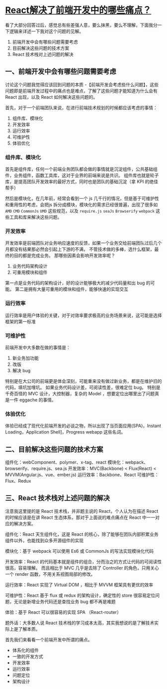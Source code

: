 # [React解决了前端开发中的哪些痛点？](https://www.zhihu.com/question/39825457)

看了大部分回答过后，感觉总有些差强人意，要么抹黑，要么不理解，下面我分一下逻辑来详述一下我对这个问题的见解。

1. 前端开发中会有哪些问题需要考虑
2. 目前解决这些问题的技术方案
3. React 技术栈对上述问题的解决 


## 一、前端开发中会有哪些问题需要考虑

讨论这个问题我觉得应该回到问题的本质 -【前端开发会考虑些什么问题】，这些问题即是前端开发过程中的痛点也是难点，了解了这些问题才能知道为什么会有 React 出现，以及 React 如何解决这些问题的。

首先，对于一个前端团队来说，在进行前端技术规划的时候都应该考虑的事情：

1. 组件库、模块化 
2. 开发效率
3. 运行效率
4. 可维护性
5. 体验优化

### 组件库、模块化 

首先是组件库，任何一个前端业务团队都会做的事情就是沉淀组件，公共基础组件，业务组件，函数工具库，这对于业界的前端来说是共识。 组件库也就是轮子库，是提高团队开发效率的最好方式，同时也是团队的基础沉淀（拿 KPI 的绝佳帮手）

然后是模块化，在几年前，经常会看到一个 js 几千行的情况，但是基于可维护性和重用性的考虑，会把js 拆分成模块，模块化的需求已经很普遍，出现了很多如 `AMD` `CMD` `CommonJs` `UMD` 这些规范，以及 `require.js` `seaJs` `Browserify` `webpack` 这些工具和库来解决这些问题。 

### 开发效率 

开发效率是前端团队对业务响应速度的反馈，如果一个业务交给前端团队过后几个月都没有结果那必然会引起上下游的不满， 不管技术做的多棒，选什么框架，最终的目的都是完成业务。 那哪些因素会影响开发效率呢？

1. 业务代码架构设计 
2. 可重用模块和组件

第一点是业务代码的架构设计，好的设计能够极大的减少代码量和出 bug 的可能。 第二是拥有大量可重用的模块和组件，能够快速的实现交互

### 运行效率 

运行效率是用户体验的关键，对于对效率要求极高的业务场景来说，这可能是选择框架的第一标准 

### 可维护性

前端开发中大多数在做的事情是：

1. 新业务加功能
2. 改版 
3. 解决 bug

特别是在大公司的前端更是体会深刻，可能重来没有做过新业务，都是在维护旧的代码，填坑加埋坑。 如果业务代码设计差，可阅读性差，很难定位 bug。 特别是千奇百怪的 MVC 设计，大控制器，复杂的 Model ，想要定位出哪里出了问题真是一件 eggache 的事情。

### 体验优化

体验已经成了现代化前端开发的必谈之物，所以出现了当页面应用(SPA)，Instant Loading，Application Shell]，Progress webapp 这些名词。

## 二、目前解决这些问题的技术方案

组件化：webComponent、polymer、x-tag、react
模块化：webpack、browserify、require.js、sea.js
开发效率：MVC(Backbone) < Flux(React) < MVVM(Angular.js、vue、ember.js)
运行效率：Backbone、React
可维护性：Flux、Redux 


## 三、React 技术栈对上述问题的解决 

注意我这里提的是 React 技术栈，并非题主说的 React，个人认为在描述 React 的时候应该是在讲 React 生态体系，那对于上面说的难点痛点在 React 中一一对应的解决方案。

组件化：React 天生组件化，这是 React 的核心，除了能够在团队内部积累业务组件以外，也能找到众多开源组件的实现 

模块化：基于 webpack 可以使用 Es6 或 CommonJs 的写法实现模块化代码 

开发效率：React 的代码基本就是组件的组合，分而治之的方式让代码的可阅读性很高，容易理解。 而且相比于 MVC 几乎是去除了 Controller 的角色，只用关心一个 render 函数，不用关系视图局部的修改。

运行效率：React 实现了 Virtual DOM ，相比于 MVVM 框架具有更优的效率 

可维护性：React 基于 flux 或 redux 的架构设计，确定性的 store 很容易定位问题，无论是新增业务代码还是查找业务 bug 都不再是难题

体验：基于 React 可以很容易的实现 SPA （React-router）

题外话：大多数人说 React 技术栈的学习成本太高，其实我想说的是了解技术实际上是了解本质。




首先我们来看看一个前端开发中所谓的痛点。

- 体系化的组件
- 一致的开发方式
- 开发效率
- 运行效率
- 问题定位
- 架构设计 





